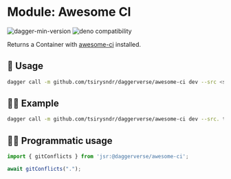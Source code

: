 # Module: Awesome CI

![dagger-min-version](https://img.shields.io/badge/dagger-v0.10.0-blue?color=3D66FF)
![deno compatibility](https://shield.deno.dev/deno/^1.41)

Returns a Container with [awesome-ci](https://github.com/cytopia/awesome-ci) installed.

## 🚀 Usage

```sh
dagger call -m github.com/tsirysndr/daggerverse/awesome-ci dev --src <source> terminal
```

## 🧑‍🔬 Example

```sh
dagger call -m github.com/tsirysndr/daggerverse/awesome-ci dev --src. terminal
```

## 🧑‍💻 Programmatic usage

```typescript
import { gitConflicts } from 'jsr:@daggerverse/awesome-ci';

await gitConflicts(".");
```

